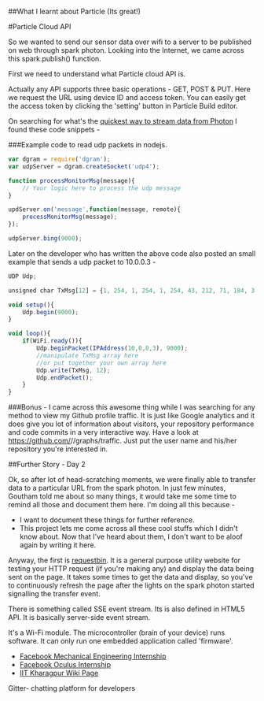##What I learnt about Particle (Its great!)

#Particle Cloud API

So we wanted to send our sensor data over wifi to a server to be published on web
through spark photon. Looking into the Internet, we came across this spark.publish() function.

First we need to understand what Particle cloud API is.

Actually any API supports three basic operations - GET, POST & PUT. Here we request the URL using device ID and access token. You can easily get the access token by clicking the 'setting' button in Particle Build editor.

On searching for what's the [quickest way to stream data from Photon](https://community.particle.io/t/quickest-way-to-stream-data-from-photon/17102) I found these code snippets -

###Example code to read udp packets in nodejs. 

```javascript
var dgram = require('dgram');
var udpServer = dgram.createSocket('udp4');

function processMonitorMsg(message){
	// Your logic here to process the udp message
} 

updServer.on('message',function(message, remote){
	processMonitorMsg(message);
});

udpServer.bing(9000);
```

Later on the developer who has written the above code also posted an small example that sends a udp packet to 10.0.0.3 - 

```javascript
UDP Udp;

unsigned char TxMsg[12] = {1, 254, 1, 254, 1, 254, 43, 212, 71, 184, 3, 252 };

void setup(){
	Udp.begin(9000);
}

void loop(){
	if(WiFi.ready()){
		Udp.beginPacket(IPAddress(10,0,0,3), 9000);
		//manipulate TxMsg array here
		//or put together your own array here
		Udp.write(TxMsg, 12);
		Udp.endPacket();
	}
}

```
###Bonus - 
I came across this awesome thing while I was searching for any method to view my Github profile traffic. It is just like Google analytics and it does give you lot of information about visitors, your repository performance and code commits in a very interactive way. Have a look at https://github.com/<username>/<reponame>/graphs/traffic. Just put the user name and his/her repository you're interested in.

##Further Story - Day 2

Ok, so after lot of head-scratching moments, we were finally able to transfer data to a particular URL from the spark photon. In just few minutes, Goutham told me about so many things, it would take me some time to remind all those and document them here. I'm doing all this because -
 - I want to document these things for further reference.
 - This project lets me come across all these cool stuffs which I didn't know about. Now that I've heard about them, I don't want to be aloof again by writing it here.

Anyway, the first is [requestbin](http://requestb.in). It is a general purpose utility website for testing your HTTP request (if you're making any) and display the data being sent on the page.
It takes some times to get the data and display, so you've to continuously refresh the page after the lights on the spark photon started signalling the transfer event.

There is something called SSE event stream. Its is also defined in HTML5 API. It is basically server-side event stream. 

It's a Wi-Fi module.
The microcontroller (brain of your device) runs software. It can only run one embedded application called 'firmware'. 


- [Facebook Mechanical Engineering Internship](https://www.facebook.com/careers/jobs/a0I1200000I9qYGEAZ/)
- [Facebook Oculus Internship](https://www.facebook.com/careers/resume?req=a0I1200000G5IrFEAV#)
- [IIT Kharagpur Wiki Page](https://wiki.metakgp.org/w/Kharagpur_Robosoccer_Students%27_Group)

Gitter- chatting platform for developers
